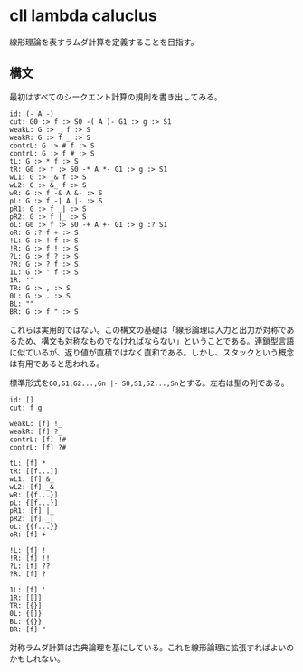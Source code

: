 # cll lambda caluclus

線形理論を表すラムダ計算を定義することを目指す。

## 構文

最初はすべてのシークエント計算の規則を書き出してみる。

```
id: (- A -)
cut: G0 :> f :> S0 -( A )- G1 :> g :> S1
weakL: G :> _ f :> S
weakR: G :> f _ :> S
contrL: G :> # f :> S
contrL: G :> f # :> S
tL: G :> * f :> S
tR: G0 :> f :> S0 -* A *- G1 :> g :> S1
wL1: G :> _& f :> S
wL2: G :> &_ f :> S
wR: G :> f -& A &- :> S
pL: G :> f -| A |- :> S
pR1: G :> f _| :> S
pR2: G :> f |_ :> S
oL: G0 :> f :> S0 -+ A +- G1 :> g :? S1
oR: G :? f + :> S
!L: G :> ! f :> S
!R: G :> f ! :> S
?L: G :> f ? :> S
?R: G :> ? f :> S
1L: G :> ' f :> S
1R: ''
TR: G :> , :> S
0L: G :> . :> S
BL: ""
BR: G :> f " :> S
```

これらは実用的ではない。この構文の基礎は「線形論理は入力と出力が対称であるため、構文も対称なものでなければならない」ということである。連鎖型言語に似ているが、返り値が直積ではなく直和である。しかし、スタックという概念は有用であると思われる。

標準形式を`G0,G1,G2...,Gn |- S0,S1,S2...,Sn`とする。左右は型の列である。

```
id: []
cut: f g

weakL: [f] !_
weakR: [f] ?_
contrL: [f] !#
contrL: [f] ?#

tL: [f] *
tR: [[f...]]
wL1: [f] &_
wL2: [f] _&
wR: [{f...}]
pL: {[f...}]
pR1: [f] |_
pR2: [f] _|
oL: {{f...}}
oR: [f] +

!L: [f] !
!R: [f] !!
?L: [f] ??
?R: [f] ?

1L: [f] '
1R: [[]]
TR: [{}]
0L: {[]}
BL: {{}}
BR: [f] "
```

対称ラムダ計算は古典論理を基にしている。これを線形論理に拡張すればよいのかもしれない。
